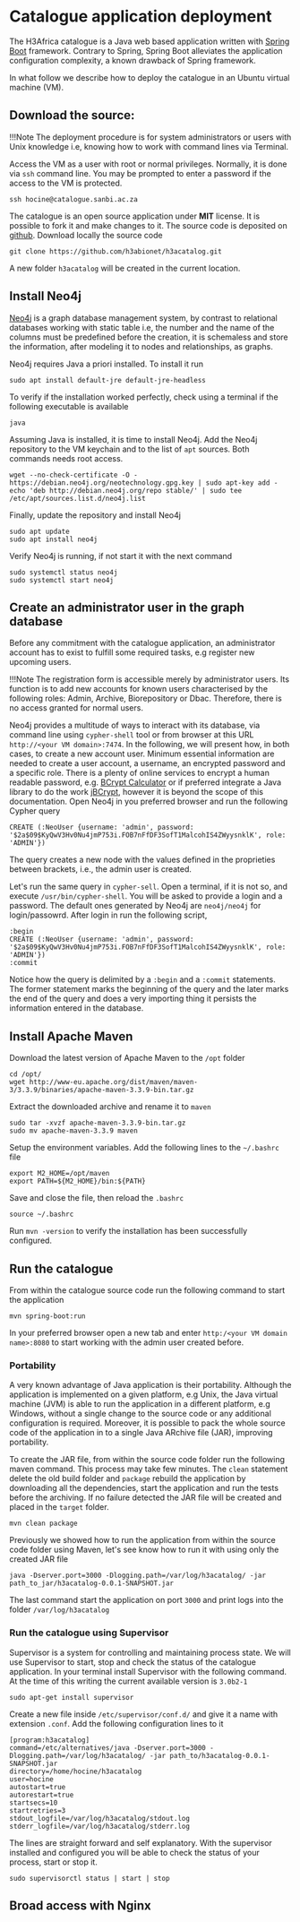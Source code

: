 # Catalogue application deployment

The H3Africa catalogue is a Java web based application written with [Spring Boot](https://projects.spring.io/spring-boot/) 
framework. Contrary to Spring, Spring Boot alleviates the application configuration complexity, a known drawback of 
Spring framework.

In what follow we describe how to deploy the catalogue in an Ubuntu virtual machine (VM).

## Download the source:

!!!Note
    The deployment procedure is for system administrators or users with Unix knowledge i.e, knowing how to work 
    with command lines via Terminal.
    
Access the VM as a user with root or normal privileges. Normally, it is done via `ssh` command line. You may be prompted 
to enter a password if the access to the VM is protected.
    
    ssh hocine@catalogue.sanbi.ac.za

The catalogue is an open source application under **MIT** license. It is possible to fork it and make changes to it.
The source code is deposited on [github](https://github.com/h3abionet/h3acatalog.git). Download locally the source code

    git clone https://github.com/h3abionet/h3acatalog.git
    
A new folder `h3acatalog` will be created in the current location.

## Install Neo4j

[Neo4j](https://github.com/neo4j/neo4j.git) is a graph database management system, by contrast to relational databases 
working with static table i.e, the number and the name of the columns must be predefined before the creation, it is 
schemaless and store the information, after modeling it to nodes and relationships, as graphs.

Neo4j requires Java a priori installed. To install it run
    
    sudo apt install default-jre default-jre-headless 

To verify if the installation worked perfectly, check using a terminal if the following executable is available
    
    java
    
Assuming Java is installed, it is time to install Neo4j. Add the Neo4j repository to the VM keychain and to the list
of `apt` sources. Both commands needs root access.
    
    wget --no-check-certificate -O - https://debian.neo4j.org/neotechnology.gpg.key | sudo apt-key add -
    echo 'deb http://debian.neo4j.org/repo stable/' | sudo tee /etc/apt/sources.list.d/neo4j.list

Finally, update the repository and install Neo4j

    sudo apt update
    sudo apt install neo4j
    
Verify Neo4j is running, if not start it with the next command

    sudo systemctl status neo4j
    sudo systemctl start neo4j
    
## Create an administrator user in the graph database

Before any commitment with the catalogue application, an administrator account has to exist to fulfill some required 
tasks, e.g register new upcoming users.

!!!Note
    The registration form is accessible merely by administrator users. Its function is to add new accounts for known 
    users characterised by the following roles: Admin, Archive, Biorepository or Dbac. Therefore, there is no access 
    granted for normal users.
   
Neo4j provides a multitude of ways to interact with its database, via command line using `cypher-shell` tool or from 
browser at this URL `http://<your VM domain>:7474`. In the following, we will present how, in both cases, to create a new 
account user. Minimum essential information are needed to create a user account, a username, an encrypted password and 
a specific role. There is a plenty of online services to encrypt a human readable password, e.g. 
[BCrypt Calculator](https://www.dailycred.com/article/bcrypt-calculator) or if preferred integrate a Java library 
to do the work [jBCrypt](https://github.com/jeremyh/jBCrypt), however it is beyond the scope of this documentation.
Open Neo4j in you preferred browser and run the following Cypher query
    
    CREATE (:NeoUser {username: 'admin', password: '$2a$09$KyQwV3Hv0Nu4jmP753i.FOB7nFfDF3SofT1MalcohIS4ZWyysnklK', role: 'ADMIN'})
    
The query creates a new node with the values defined in the proprieties between brackets, i.e., the admin user is created.

Let's run the same query in `cypher-sell`. Open a terminal, if it is not so, and execute `/usr/bin/cypher-shell`. 
You will be asked to provide a login and a password. The default ones generated by Neo4j are `neo4j/neo4j` for login/passowrd.
After login in run the following script,

    :begin
    CREATE (:NeoUser {username: 'admin', password: '$2a$09$KyQwV3Hv0Nu4jmP753i.FOB7nFfDF3SofT1MalcohIS4ZWyysnklK', role: 'ADMIN'})
    :commit
    
Notice how the query is delimited by a `:begin` and a `:commit` statements. The former statement marks the beginning of 
the query and the later marks the end of the query and does a very importing thing it persists the information entered 
in the database.

## Install Apache Maven

Download the latest version of Apache Maven to the `/opt` folder

    cd /opt/
    wget http://www-eu.apache.org/dist/maven/maven-3/3.3.9/binaries/apache-maven-3.3.9-bin.tar.gz
    
Extract the downloaded archive and rename it to `maven`

    sudo tar -xvzf apache-maven-3.3.9-bin.tar.gz
    sudo mv apache-maven-3.3.9 maven
    
Setup the environment variables. Add the following lines to the `~/.bashrc` file
    
    export M2_HOME=/opt/maven
    export PATH=${M2_HOME}/bin:${PATH}
    
Save and close the file, then reload the `.bashrc`

    source ~/.bashrc
    
Run `mvn -version` to verify the installation has been successfully configured.

## Run the catalogue

From within the catalogue source code run the following command to start the application

    mvn spring-boot:run
    
In your preferred browser open a new tab and enter `http:/<your VM domain name>:8080` to start working with the admin user 
created before.

### Portability

A very known advantage of Java application is their portability. Although the application is implemented on a given 
platform, e.g Unix, the Java virtual machine (JVM) is able to run the application in a different platform, e.g Windows,
without a single change to the source code or any additional configuration is required. Moreover, it is possible 
to pack the whole source code of the application in to a single Java ARchive file (JAR), improving portability.
 
To create the JAR file, from within the source code folder run the following maven command. This process may take few 
minutes. The `clean` statement delete the old build folder and `package` rebuild the application by downloading all 
the dependencies, start the application and run the tests before the archiving. If no failure detected the JAR file 
will be created and placed in the `target` folder.

    mvn clean package
    
Previously we showed how to run the application from within the source code folder using Maven, let's see know how to run
it with using only the created JAR file

    java -Dserver.port=3000 -Dlogging.path=/var/log/h3acatalog/ -jar path_to_jar/h3acatalog-0.0.1-SNAPSHOT.jar
    
The last command start the application on port `3000` and print logs into the folder `/var/log/h3acatalog`
 
### Run the catalogue using Supervisor

Supervisor is a system for controlling and maintaining process state. We will use Supervisor to start, stop and check
the status of the catalogue application. In your terminal install Supervisor with the following command. At the time 
of this writing the current available version is `3.0b2-1`
    
    sudo apt-get install supervisor

Create a new file inside `/etc/supervisor/conf.d/` and give it a name with extension `.conf`. Add the following 
configuration lines to it

    [program:h3acatalog]
    command=/etc/alternatives/java -Dserver.port=3000 -Dlogging.path=/var/log/h3acatalog/ -jar path_to/h3acatalog-0.0.1-SNAPSHOT.jar
    directory=/home/hocine/h3acatalog
    user=hocine
    autostart=true
    autorestart=true
    startsecs=10
    startretries=3
    stdout_logfile=/var/log/h3acatalog/stdout.log
    stderr_logfile=/var/log/h3acatalog/stderr.log
    
The lines are straight forward and self explanatory. With the supervisor installed and configured you will be able to 
check the status of your process, start or stop it.

    sudo supervisorctl status | start | stop

## Broad access with Nginx
